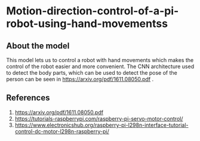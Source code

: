 # Motion-direction-control-of-a-pi-robot-using-hand-movementss
## About the model
This model lets us to control a robot with hand movements which makes the control of the robot easier and more convenient. The CNN architecture used to detect the body parts, which can be used to detect the pose of the person can be seen in https://arxiv.org/pdf/1611.08050.pdf .
## References
1. https://arxiv.org/pdf/1611.08050.pdf
2. https://tutorials-raspberrypi.com/raspberry-pi-servo-motor-control/
3. https://www.electronicshub.org/raspberry-pi-l298n-interface-tutorial-control-dc-motor-l298n-raspberry-pi/
